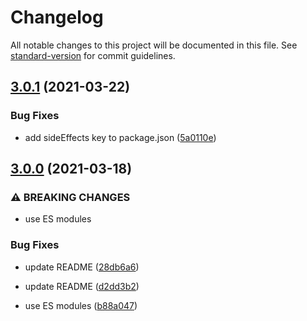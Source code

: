 # Changelog

All notable changes to this project will be documented in this file. See [standard-version](https://github.com/conventional-changelog/standard-version) for commit guidelines.

## [3.0.1](https://github.com/dmnsgn/canvas-context/compare/v3.0.0...v3.0.1) (2021-03-22)


### Bug Fixes

* add sideEffects key to package.json ([5a0110e](https://github.com/dmnsgn/canvas-context/commit/5a0110ed66fa12ccd9b1961e6b0a185dd26b1b6e))



## [3.0.0](https://github.com/dmnsgn/canvas-context/compare/v2.0.0...v3.0.0) (2021-03-18)


### ⚠ BREAKING CHANGES

* use ES modules

### Bug Fixes

* update README ([28db6a6](https://github.com/dmnsgn/canvas-context/commit/28db6a692311a097934191cd3d12f781fc393a64))
* update README ([d2dd3b2](https://github.com/dmnsgn/canvas-context/commit/d2dd3b29e4973e79ec6c2a042d24a2f1dfe293d1))


* use ES modules ([b88a047](https://github.com/dmnsgn/canvas-context/commit/b88a047350c678c7536e096a91124da43a185a94))
